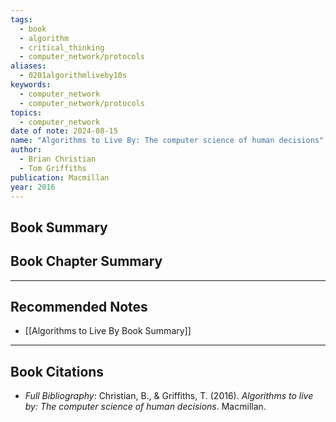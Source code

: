 ```yaml
---
tags:
  - book
  - algorithm
  - critical_thinking
  - computer_network/protocols
aliases:
  - 0201algorithmliveby10s
keywords:
  - computer_network
  - computer_network/protocols
topics:
  - computer_network
date of note: 2024-08-15
name: "Algorithms to Live By: The computer science of human decisions"
author:
  - Brian Christian
  - Tom Griffiths
publication: Macmillan
year: 2016
---
```


## Book Summary



## Book Chapter Summary





-----------
##  Recommended Notes




- [[Algorithms to Live By Book Summary]]


----------
## Book Citations

- *Full Bibliography*: Christian, B., & Griffiths, T. (2016). _Algorithms to live by: The computer science of human decisions_. Macmillan.

